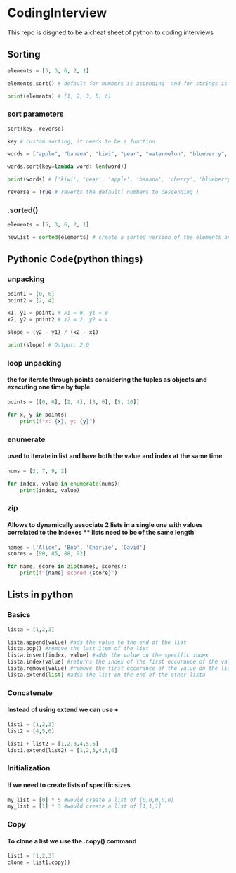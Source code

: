 # CodingInterview

This repo is disgned to be a cheat sheet of python to coding interviews

## Sorting
```python
elements = [5, 3, 6, 2, 1]

elements.sort() # default for numbers is ascending  and for strings is alphabetical 

print(elements) # [1, 2, 3, 5, 6]
```
### sort parameters 
```python
sort(key, reverse)

key # custom sorting, it needs to be a function

words = ["apple", "banana", "kiwi", "pear", "watermelon", "blueberry", "cherry"]

words.sort(key=lambda word: len(word))

print(words) # ['kiwi', 'pear', 'apple', 'banana', 'cherry', 'blueberry', 'watermelon']

reverse = True # reverts the default( numbers to descending )
```
### .sorted()
```python
elements = [5, 3, 6, 2, 1]

newList = sorted(elements) # create a sorted version of the elements and put it on newList

```
## Pythonic Code(python things)

### unpacking 

``` python
point1 = [0, 0]
point2 = [2, 4]

x1, y1 = point1 # x1 = 0, y1 = 0
x2, y2 = point2 # x2 = 2, y2 = 4

slope = (y2 - y1) / (x2 - x1)

print(slope) # Output: 2.0 
```

### loop unpacking
#### the for iterate through points considering the tuples as objects and executing one time by tuple

```python
points = [[0, 0], [2, 4], [3, 6], [5, 10]]

for x, y in points:
    print(f"x: {x}, y: {y}")

```

### enumerate
#### used to iterate in list and have both the value and index at the same time

```python
nums = [2, 7, 9, 2]

for index, value in enumerate(nums):
    print(index, value)
```

### zip
#### Allows to dynamically associate 2 lists in a single one with values correlated to the indexes ** lists need to be of the same length

```python
names = ['Alice', 'Bob', 'Charlie', 'David']
scores = [90, 85, 88, 92]

for name, score in zip(names, scores):
    print(f"{name} scored {score}")
```

## Lists in python

### Basics
```python
lista = [1,2,3]

lista.append(value) #ads the value to the end of the list
lista.pop() #remove the last item of the list
lista.insert(index, value) #adds the value on the specific index 
lista.index(value) #returns the index of the first occurance of the value on the list 
lista.remove(value) #remove the first occurance of the value on the list
lista.extend(list) #adds the list on the end of the other lista
```

### Concatenate
#### Instead of using extend we can use +

```python
list1 = [1,2,3]
list2 = [4,5,6]

list1 + list2 = [1,2,3,4,5,6]
list1.extend(list2) = [1,2,3,4,5,6]
```

### Initialization
#### If we need to create lists of specific sizes 

```python
my_list = [0] * 5 #would create a list of [0,0,0,0,0]
my_list = [1] * 3 #would create a list of [1,1,1]
```
### Copy
#### To clone a list we use the .copy() command

```python
list1 = [1,2,3]
clone = list1.copy()
```

